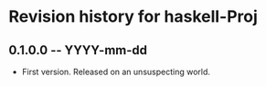 # Revision history for haskell-Proj

## 0.1.0.0 -- YYYY-mm-dd

* First version. Released on an unsuspecting world.
